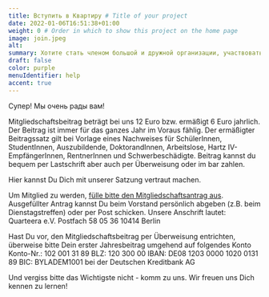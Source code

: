 ```yaml
---
title: Вступить в Квартиру # Title of your project
date: 2022-01-06T16:51:38+01:00
weight: 0 # Order in which to show this project on the home page
image: join.jpeg
alt:
summary: Хотите стать членом большой и дружной организации, участвовать в мероприятиях, знакомиться с новыми людьми?
draft: false
color: purple
menuIdentifier: help
accent: true
---
```



Супер! Мы очень рады вам!

Mitgliedschaftsbeitrag beträgt bei uns 12 Euro bzw. ermäßigt 6 Euro jahrlich. Der Beitrag ist immer für das ganzes Jahr im Voraus fählig. Der ermäßigter Beitragssatz gilt bei Vorlage eines Nachweises für SchülerInnen, StudentInnen,
Auszubildende, DoktorandInnen, Arbeitslose, Hartz IV-EmpfängerInnen, RentnerInnen und Schwerbeschädigte. Beitrag kannst du bequem per Lastschrift aber auch per Überweisung oder im bar zahlen.

Hier kannst Du Dich mit unserer Satzung vertraut machen.

Um Mitglied zu werden, [fülle bitte den Mitgliedschaftsantrag aus](https://github.com/quarteera/www.quarteera.de/blob/natasha-content/content/ru/help/mitglied_werden/Mitgliedschaftsantrag.pdf). Ausgefüllter Antrag kannst Du beim Vorstand persönlich abgeben (z.B. beim Dienstagstreffen) oder per Post schicken. Unsere Anschrift lautet:
Quarteera e.V.
Postfach 58 05 36
10414 Berlin

Hast Du vor, den Mitgliedschaftsbeitrag per Überweisung entrichten, überweise bitte Dein erster Jahresbeitrag umgehend auf folgendes Konto
Konto-Nr.: 102 001 31 89
BLZ:         120 300 00
IBAN:        DE08 1203 0000 1020 0131 89
BIC:          BYLADEM1001
bei der Deutschen Kreditbank AG

Und vergiss bitte das Wichtigste nicht - komm zu uns. Wir freuen uns Dich kennen zu lernen!

